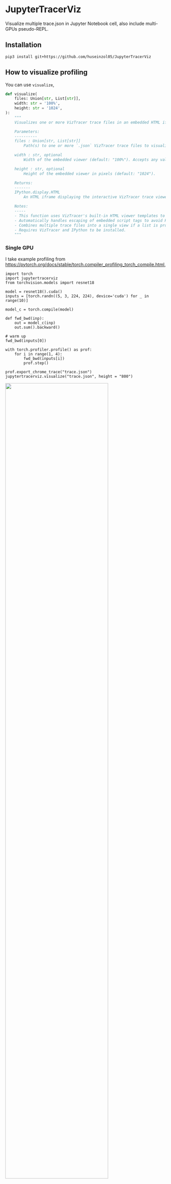 # JupyterTracerViz

Visualize multiple trace.json in Jupyter Notebook cell, also include multi-GPUs pseudo-REPL.

## Installation

```
pip3 install git+https://github.com/huseinzol05/JupyterTracerViz
```

## How to visualize profiling

You can use `visualize`,

```python
def visualize(
    files: Union[str, List[str]], 
    width: str = '100%', 
    height: str = '1024',
):
    """
    Visualizes one or more VizTracer trace files in an embedded HTML iframe within a Jupyter Notebook.

    Parameters:
    ----------
    files : Union[str, List[str]]
        Path(s) to one or more `.json` VizTracer trace files to visualize. Can be a single file path or a list of file paths.

    width : str, optional
        Width of the embedded viewer (default: "100%"). Accepts any valid CSS width (e.g., "800px", "100%").

    height : str, optional
        Height of the embedded viewer in pixels (default: "1024").

    Returns:
    -------
    IPython.display.HTML
        An HTML iframe displaying the interactive VizTracer trace viewer within the notebook.

    Notes:
    -----
    - This function uses VizTracer's built-in HTML viewer templates to embed a rich profiling UI directly in the notebook.
    - Automatically handles escaping of embedded script tags to avoid HTML rendering issues.
    - Combines multiple trace files into a single view if a list is provided.
    - Requires VizTracer and IPython to be installed.
    """
```

### Single GPU

I take example profiling from https://pytorch.org/docs/stable/torch.compiler_profiling_torch_compile.html,

```python3
import torch
import jupytertracerviz
from torchvision.models import resnet18

model = resnet18().cuda()
inputs = [torch.randn((5, 3, 224, 224), device='cuda') for _ in range(10)]

model_c = torch.compile(model)

def fwd_bwd(inp):
    out = model_c(inp)
    out.sum().backward()

# warm up
fwd_bwd(inputs[0])

with torch.profiler.profile() as prof:
    for i in range(1, 4):
        fwd_bwd(inputs[i])
        prof.step()

prof.export_chrome_trace("trace.json")
jupytertracerviz.visualize("trace.json", height = "800")
```

<img width="80%" src="pictures/pic1.png">

After that you can import to HTML if you want,

```bash
jupyter nbconvert --to html single-gpu.ipynb
```

<img width="80%" src="pictures/website.png">

Full example at [single-gpu.ipynb](single-gpu.ipynb).

### Multi-GPUs

Sometime you want to profile trace from multiple GPUs,

```python
from accelerate import notebook_launcher
import time
import os
import jupytertracerviz
from glob import glob

def training_loop():
    
    import os
    
    world_size = int(os.environ['WORLD_SIZE'])
    local_rank = int(os.environ['LOCAL_RANK'])
    
    import torch
    import torch.nn as nn
    import torch.nn.functional as F
    from torch.distributed.tensor.parallel import parallelize_module, ColwiseParallel
    from torch.distributed.tensor import distribute_tensor
    from torch.distributed.device_mesh import init_device_mesh
    from torch.distributed.tensor.placement_types import Shard
    import torch.distributed as dist
    
    torch.cuda.set_device(local_rank)

    class FeedForward(nn.Module):
        def __init__(self, dim, hidden_dim):
            super().__init__()
            self.w1 = nn.Linear(dim, hidden_dim, bias=False)
            self.w2 = nn.Linear(hidden_dim, dim, bias=False)
            self.w3 = nn.Linear(dim, hidden_dim, bias=False)

        def forward(self, x):
            w1 = self.w1(x)
            w3 = self.w3(x)
            return self.w2(F.silu(w1) * w3)
    
    model = FeedForward(8192, 8192)
    device_mesh = init_device_mesh('cuda', (world_size,))
    linears = {name: ColwiseParallel(use_local_output = False) \
               for name, submodule in model.named_modules() \
               if isinstance(submodule, nn.Linear)}
    model = parallelize_module(model, device_mesh, linears)
    
    dummy_input = torch.randn(8192, 8192).cuda()
    
    if local_rank == 0:
        print(model.w3.weight.shape, model.w3.weight._local_tensor.shape)
    
    with torch.profiler.profile(
        activities=[
            torch.profiler.ProfilerActivity.CPU,
            torch.profiler.ProfilerActivity.CUDA,
        ],
        record_shapes = True, profile_memory = True,
    ) as prof:
        output = model(dummy_input)
    dist.barrier()
    time.sleep(local_rank * 0.1)
    print(local_rank, output.shape)
    dist.barrier()
    
    prof.export_chrome_trace(f'trace_{local_rank}.json')

notebook_launcher(training_loop, num_processes = 3, use_port = '29501')
jupytertracerviz.visualize(glob('trace_*.json'), height = "800")
```

<img width="80%" src="pictures/pic2.png">

Full example at [multiple-gpus.ipynb](multiple-gpus.ipynb).

## How to Multi-GPUs REPL

Debugging Multi-GPUs processing is hard to debug because it required to run as multiprocessing and not possible to REPL, but now you can!

First you must initialize using `init_multigpus_repl`,

```python
def init_multigpus_repl(
    num_gpus: int = None, 
    master_addr: str = "localhost", 
    master_port: str = "12355",
    print_on_rank: int = -1,
):
    """
    Initializes a multi-GPU interactive REPL environment, typically within a Jupyter notebook.
    
    Parameters:
    ----------
    num_gpus : int, optional
        Number of GPUs to initialize across. If None, uses all available GPUs.

    master_addr : str, optional
        The master node's address used for setting up the process group (default: "localhost").
        Required in multi-node setups.

    master_port : str, optional
        Port used for initializing the torch.distributed process group (default: "12355").
        Must be free on the master node.

    print_on_rank : int, optional
        Specifies which rank should handle printing to stdout.
        - If set to -1, all ranks print.
        - If set to a specific rank (e.g., 0), only that rank will output to stdout.
    """
```

```python
from jupytertracerviz import init_multigpus_repl, multigpus
init_multigpus_repl()

%%multigpus

model = torch.nn.Linear(10, 10).cuda(rank)

x = torch.randn(10, 10).cuda(rank)
output = model(x)

print(f"Rank {rank}: Output sum {output.sum().item()}")

%%multigpus

from torch.distributed.tensor.parallel import parallelize_module, ColwiseParallel
from torch.distributed.device_mesh import init_device_mesh

class FeedForward(nn.Module):
    def __init__(self, dim, hidden_dim):
        super().__init__()
        self.w1 = nn.Linear(dim, hidden_dim, bias=False)

    def forward(self, x):
        w1 = self.w1(x)

model = FeedForward(8192, 8192)
device_mesh = init_device_mesh('cuda', (3,))
linears = {name: ColwiseParallel(use_local_output = False) \
           for name, submodule in model.named_modules() \
           if isinstance(submodule, nn.Linear)}
model = parallelize_module(model, device_mesh, linears)

%%multigpus

print(model.w1.weight)
```

<img width="80%" src="pictures/pic3.png">

Full example at [multigpus-repl.ipynb](multigpus-repl.ipynb).

### More complex examples

1. DeepSpeed ZeRO 3, [deepspeed-zero3.ipynb](deepspeed-zero3.ipynb),

<img width="80%" src="pictures/pic4.png">

2. FSDP2 Fully Shard, [fsdp2.ipynb](fsdp2.ipynb),

<img width="80%" src="pictures/pic5.png">

3. Native PyTorch Context Parallelism, [native-pt-cp.ipynb](native-pt-cp.ipynb),

**Required PyTorch 2.7**.

<img width="80%" src="pictures/pic6.png">